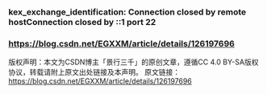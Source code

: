 ### kex_exchange_identification: Connection closed by remote hostConnection closed by ::1 port 22
### https://blog.csdn.net/EGXXM/article/details/126197696

版权声明：本文为CSDN博主「景行三千」的原创文章，遵循CC 4.0 BY-SA版权协议，转载请附上原文出处链接及本声明。
原文链接：https://blog.csdn.net/EGXXM/article/details/126197696
